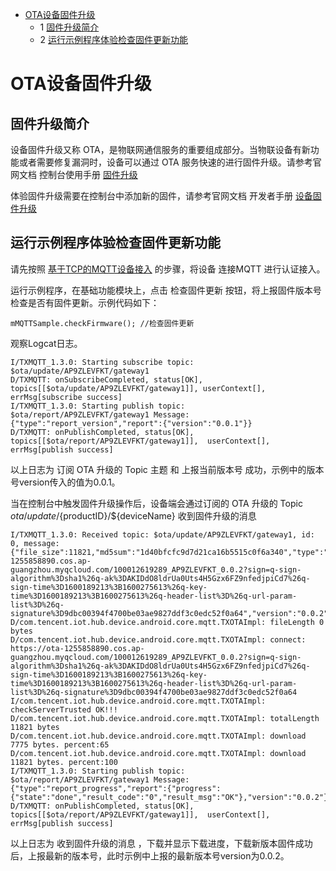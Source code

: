 * [OTA设备固件升级](#OTA设备固件升级)
  * 1 [固件升级简介](#固件升级简介)
  * 2 [运行示例程序体验检查固件更新功能](#运行示例程序体验检查固件更新功能)

# OTA设备固件升级
## 固件升级简介
设备固件升级又称 OTA，是物联网通信服务的重要组成部分。当物联设备有新功能或者需要修复漏洞时，设备可以通过 OTA 服务快速的进行固件升级。请参考官网文档 控制台使用手册 [固件升级](https://cloud.tencent.com/document/product/634/14673)

体验固件升级需要在控制台中添加新的固件，请参考官网文档 开发者手册 [设备固件升级](https://cloud.tencent.com/document/product/634/14674)

## 运行示例程序体验检查固件更新功能

请先按照 [基于TCP的MQTT设备接入]() 的步骤，将设备 连接MQTT 进行认证接入。

运行示例程序，在基础功能模块上，点击 检查固件更新 按钮，将上报固件版本号检查是否有固件更新。示例代码如下：
```
mMQTTSample.checkFirmware(); //检查固件更新
```

观察Logcat日志。
```
I/TXMQTT_1.3.0: Starting subscribe topic: $ota/update/AP9ZLEVFKT/gateway1
D/TXMQTT: onSubscribeCompleted, status[OK], topics[[$ota/update/AP9ZLEVFKT/gateway1]], userContext[], errMsg[subscribe success]
I/TXMQTT_1.3.0: Starting publish topic: $ota/report/AP9ZLEVFKT/gateway1 Message: {"type":"report_version","report":{"version":"0.0.1"}}
D/TXMQTT: onPublishCompleted, status[OK], topics[[$ota/report/AP9ZLEVFKT/gateway1]],  userContext[], errMsg[publish success]
```
以上日志为 订阅 OTA 升级的 Topic 主题 和 上报当前版本号 成功，示例中的版本号version传入的值为0.0.1。

当在控制台中触发固件升级操作后，设备端会通过订阅的 OTA 升级的 Topic $ota/update/${productID}/${deviceName} 收到固件升级的消息

```
I/TXMQTT_1.3.0: Received topic: $ota/update/AP9ZLEVFKT/gateway1, id: 0, message: {"file_size":11821,"md5sum":"1d40bfcfc9d7d21ca16b5515c0f6a340","type":"update_firmware","url":"https://ota-1255858890.cos.ap-guangzhou.myqcloud.com/100012619289_AP9ZLEVFKT_0.0.2?sign=q-sign-algorithm%3Dsha1%26q-ak%3DAKIDdO8ldrUa0Uts4H5Gzx6FZ9nfedjpiCd7%26q-sign-time%3D1600189213%3B1600275613%26q-key-time%3D1600189213%3B1600275613%26q-header-list%3D%26q-url-param-list%3D%26q-signature%3D9dbc00394f4700be03ae9827ddf3c0edc52f0a64","version":"0.0.2"}
D/com.tencent.iot.hub.device.android.core.mqtt.TXOTAImpl: fileLength 0 bytes
D/com.tencent.iot.hub.device.android.core.mqtt.TXOTAImpl: connect: https://ota-1255858890.cos.ap-guangzhou.myqcloud.com/100012619289_AP9ZLEVFKT_0.0.2?sign=q-sign-algorithm%3Dsha1%26q-ak%3DAKIDdO8ldrUa0Uts4H5Gzx6FZ9nfedjpiCd7%26q-sign-time%3D1600189213%3B1600275613%26q-key-time%3D1600189213%3B1600275613%26q-header-list%3D%26q-url-param-list%3D%26q-signature%3D9dbc00394f4700be03ae9827ddf3c0edc52f0a64
I/com.tencent.iot.hub.device.android.core.mqtt.TXOTAImpl: checkServerTrusted OK!!!
D/com.tencent.iot.hub.device.android.core.mqtt.TXOTAImpl: totalLength 11821 bytes
D/com.tencent.iot.hub.device.android.core.mqtt.TXOTAImpl: download 7775 bytes. percent:65
D/com.tencent.iot.hub.device.android.core.mqtt.TXOTAImpl: download 11821 bytes. percent:100
I/TXMQTT_1.3.0: Starting publish topic: $ota/report/AP9ZLEVFKT/gateway1 Message: {"type":"report_progress","report":{"progress":{"state":"done","result_code":"0","result_msg":"OK"},"version":"0.0.2"}}
D/TXMQTT: onPublishCompleted, status[OK], topics[[$ota/report/AP9ZLEVFKT/gateway1]],  userContext[], errMsg[publish success]
```
以上日志为 收到固件升级的消息 ，下载并显示下载进度，下载新版本固件成功后，上报最新的版本号，此时示例中上报的最新版本号version为0.0.2。




